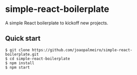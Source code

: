 # simple-react-boilerplate

A simple React boilerplate to kickoff new projects.

## Quick start

```
$ git clone https://github.com/joaopalmeiro/simple-react-boilerplate.git
$ cd simple-react-boilerplate
$ npm install
$ npm start
```
